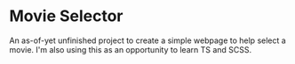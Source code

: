 # Movie Selector

An as-of-yet unfinished project to create a simple webpage to help select a movie.
I'm also using this as an opportunity to learn TS and SCSS.
